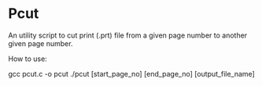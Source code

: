 # Pcut
An utility script to cut print (.prt) file from a given page number to another given page number.

How to use:

gcc pcut.c -o pcut
./pcut [start_page_no] [end_page_no] [output_file_name]